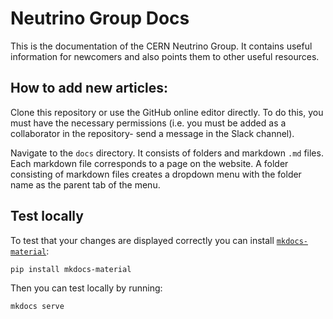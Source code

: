 # Neutrino Group Docs

This is the documentation of the CERN Neutrino Group. It contains useful information for newcomers and also points them to other useful resources. 

## How to add new articles:
Clone this repository or use the GitHub online editor directly. To do this, you must have the necessary permissions (i.e. you must be added as a collaborator in the repository- send a message in the Slack channel). 

Navigate to the `docs` directory. It consists of folders and markdown `.md` files. Each markdown file corresponds to a page on the website. A folder consisting of markdown files creates a dropdown menu
with the folder name as the parent tab of the menu.

## Test locally 
To test that your changes are displayed correctly you can install [`mkdocs-material`](https://squidfunk.github.io/mkdocs-material/getting-started/): 
```
pip install mkdocs-material
```

Then you can test locally by running:
```
mkdocs serve
```